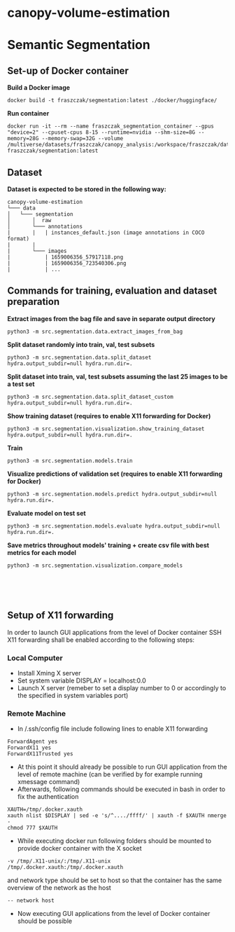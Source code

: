 # canopy-volume-estimation


# Semantic Segmentation

## Set-up of Docker container
**Build a Docker image**
```
docker build -t fraszczak/segmentation:latest ./docker/huggingface/
```

**Run container**

```
docker run -it --rm --name fraszczak_segmentation_container --gpus "device=2" --cpuset-cpus 8-15 --runtime=nvidia --shm-size=8G --memory=28G --memory-swap=32G --volume /multiverse/datasets/fraszczak/canopy_analysis:/workspace/fraszczak/datasets fraszczak/segmentation:latest
```

## Dataset

**Dataset is expected to be stored in the following way:**

```
canopy-volume-estimation
└─── data
│   └─── segmentation
│       │  raw
│       └─── annotations
|       |   | instances_default.json (image annotations in COCO format)
|       | 
|       └─── images
|           | 1659006356_57917118.png
|           | 1659006356_723540306.png
|           | ...
```

## Commands for training, evaluation and dataset preparation

**Extract images from the bag file and save in separate output directory**
```
python3 -m src.segmentation.data.extract_images_from_bag
```

**Split dataset randomly into train, val, test subsets**
```
python3 -m src.segmentation.data.split_dataset hydra.output_subdir=null hydra.run.dir=.
```

**Split dataset into train, val, test subsets assuming the last 25 images to be a test set**
```
python3 -m src.segmentation.data.split_dataset_custom hydra.output_subdir=null hydra.run.dir=.
```

**Show training dataset (requires to enable X11 forwarding for Docker)**
```
python3 -m src.segmentation.visualization.show_training_dataset hydra.output_subdir=null hydra.run.dir=.
```

**Train**
```
python3 -m src.segmentation.models.train
```

**Visualize predictions of validation set (requires to enable X11 forwarding for Docker)**
```
python3 -m src.segmentation.models.predict hydra.output_subdir=null hydra.run.dir=.
```

**Evaluate model on test set**
```
python3 -m src.segmentation.models.evaluate hydra.output_subdir=null hydra.run.dir=.
```

**Save metrics throughout models' training + create csv file with best metrics for each model**
```
python3 -m src.segmentation.visualization.compare_models
```

<br /> <br /> <br />





## Setup of X11 forwarding
In order to launch GUI applications from the level of Docker container SSH X11 forwarding shall be enabled according to the following steps:


### Local Computer
* Install Xming X server
* Set system variable DISPLAY = localhost:0.0
* Launch X server (remeber to set a display number to 0 or accordingly to the specified in system variables port)

### Remote Machine
* In /.ssh/config file include following lines to enable X11 forwarding
```
ForwardAgent yes
ForwardX11 yes
ForwardX11Trusted yes
```
* At this point it should already be possible to run GUI application from the level of remote machine (can be verified by for example running xmessage command)
* Afterwards, following commands should be executed in bash in order to fix the authentication
```
XAUTH=/tmp/.docker.xauth
xauth nlist $DISPLAY | sed -e 's/^..../ffff/' | xauth -f $XAUTH nmerge -
chmod 777 $XAUTH
```
* While executing docker run following folders should be mounted to provide docker container with the X socket
```
-v /tmp/.X11-unix/:/tmp/.X11-unix
/tmp/.docker.xauth:/tmp/.docker.xauth
```
and network type should be set to host so that the container has the same overview of the network as the host

```
-- network host
```

* Now executing GUI applications from the level of Docker container should be possible
